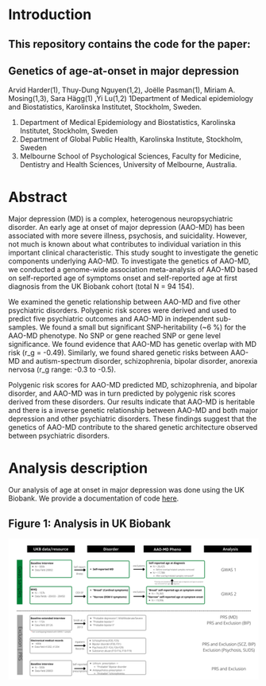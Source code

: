# Introduction
## This repository contains the code for the paper:
## Genetics of age-at-onset in major depression

Arvid Harder(1), Thuy-Dung Nguyen(1,2), Joëlle Pasman(1), Miriam A. Mosing(1,3), Sara Hägg(1) ,Yi Lu(1,2) 
1Department of Medical epidemiology and Biostatistics, Karolinska Institutet, Stockholm, Sweden.


1.	Department of Medical Epidemiology and Biostatistics, Karolinska Institutet, Stockholm, Sweden
2.	Department of Global Public Health, Karolinska Institute, Stockholm, Sweden
3.	Melbourne School of Psychological Sciences, Faculty for Medicine, Dentistry and Health Sciences, University of Melbourne, Australia. 

# Abstract
Major depression (MD) is a complex, heterogenous neuropsychiatric disorder. An early age at onset of major depression (AAO-MD) has been associated with more severe illness, psychosis, and suicidality. However, not much is known about what contributes to individual variation in this important clinical characteristic. This study sought to investigate the genetic components underlying AAO-MD. To investigate the genetics of AAO-MD, we conducted a genome-wide association meta-analysis of AAO-MD based on self-reported age of symptoms onset and self-reported age at first diagnosis from the UK Biobank cohort (total N = 94 154). 

We examined the genetic relationship between AAO-MD and five other psychiatric disorders. Polygenic risk scores were derived and used to predict five psychiatric outcomes and AAO-MD in independent sub-samples. We found a small but significant SNP-heritability (~6 %) for the AAO-MD phenotype. No SNP or gene reached SNP or gene level significance. We found evidence that AAO-MD has genetic overlap with MD risk (r_g = -0.49). Similarly, we found shared genetic risks between AAO-MD and autism-spectrum disorder, schizophrenia, bipolar disorder, anorexia nervosa (r_g range: -0.3 to -0.5). 

Polygenic risk scores for AAO-MD predicted MD, schizophrenia, and bipolar disorder, and AAO-MD was in turn predicted by polygenic risk scores derived from these disorders. Our results indicate that AAO-MD is heritable and there is a inverse genetic relationship between AAO-MD and both major depression and other psychiatric disorders. These findings suggest that the genetics of AAO-MD contribute to the shared genetic architecture observed between psychiatric disorders.

# Analysis description

Our analysis of age at onset in major depression was done using the UK Biobank. We provide a documentation of code [here](scripts). 

## Figure 1: Analysis in UK Biobank
![image](figures/figure1.png)



